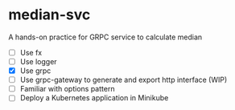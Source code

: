 # median-svc
A hands-on practice for GRPC service to calculate median

- [ ]  Use fx
- [ ]  Use logger
- [x]  Use grpc
- [ ]  Use grpc-gateway to generate and export http interface (WIP)
- [ ]  Familiar with options pattern
- [ ]  Deploy a Kubernetes application in Minikube